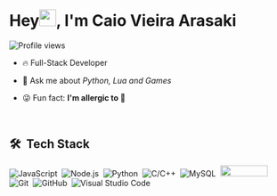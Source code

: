 <h1 align="left">Hey<img src="https://raw.githubusercontent.com/kaueMarques/kaueMarques/master/hi.gif" height="30px">, I'm Caio Vieira Arasaki</h1>
<p align="left"> <img src="https://komarev.com/ghpvc/?username=yuripiresalves&color=yellow" alt="Profile views" /> </p>

- 🔥 Full-Stack Developer

- 💬 Ask me about *Python, Lua and Games*

- 😜 Fun fact: **I'm allergic to 🐝**

<br>

## 🛠 &nbsp;Tech Stack

![JavaScript](https://img.shields.io/badge/-JavaScript-05122A?style=flat&logo=javascript)&nbsp;
![Node.js](https://img.shields.io/badge/-Node.js-05122A?style=flat&logo=node.js)&nbsp;
![Python](https://img.shields.io/badge/python-3670A0?style=for-the-badge&logo=python&logoColor=ffdd54)&nbsp;
![C/C++](https://img.shields.io/badge/-C++-blue?logo=cplusplus)&nbsp;
![MySQL](https://shields.io/badge/MySQL-lightgrey?logo=mysql&style=plastic&logoColor=white&labelColor=blue)&nbsp;
<img src="https://img.shields.io/badge/postgresql-4169e1?style=for-the-badge&logo=postgresql&logoColor=white" width="85" height="20">&nbsp;
![Git](https://img.shields.io/badge/-Git-05122A?style=flat&logo=git)&nbsp;
![GitHub](https://img.shields.io/badge/-GitHub-05122A?style=flat&logo=github)&nbsp;
![Visual Studio Code](https://img.shields.io/badge/-Visual%20Studio%20Code-05122A?style=flat&logo=visual-studio-code&logoColor=007ACC)&nbsp;
